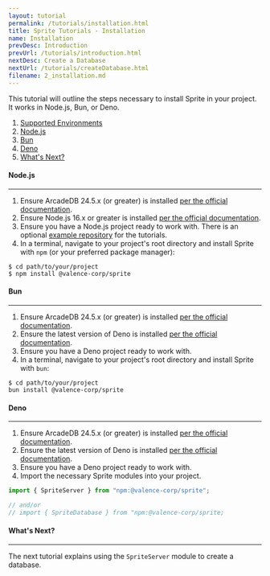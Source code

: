 ```yaml
---
layout: tutorial
permalink: /tutorials/installation.html
title: Sprite Tutorials - Installation
name: Installation
prevDesc: Introduction
prevUrl: /tutorials/introduction.html
nextDesc: Create a Database
nextUrl: /tutorials/createDatabase.html
filename: 2_installation.md
---
```


This tutorial will outline the steps necessary to install Sprite in your project. It works in Node.js, Bun, or Deno.

1. [Supported Environments](#supported-environments)
2. [Node.js](#nodejs)
3. [Bun](#bun)
3. [Deno](#deno)
4. [What's Next?](#whats-next)

#### Node.js
---

1. Ensure ArcadeDB 24.5.x (or greater) is installed [per the official documentation](https://www.arcadedb.com/docs/installation).
2. Ensure Node.js 16.x or greater is installed [per the official documentation](https://nodejs.org/en/download/).
3. Ensure you have a Node.js project ready to work with. There is an optional [example repository](https://github.com/valence-corp/sprite-tutorials) for the tutorials.
4. In a terminal, navigate to your project's root directory and install Sprite with `npm` (or your preferred package manager):

```
$ cd path/to/your/project
$ npm install @valence-corp/sprite
```

#### Bun
---

1. Ensure ArcadeDB 24.5.x (or greater) is installed [per the official documentation](https://www.arcadedb.com/docs/installation).
2. Ensure the latest version of Deno is installed [per the official documentation](https://docs.deno.com/runtime/manual/getting_started/installation).
3. Ensure you have a Deno project ready to work with.
4. In a terminal, navigate to your project's root directory and install Sprite with `bun`:

```
$ cd path/to/your/project
bun install @valence-corp/sprite
```

#### Deno
---

1. Ensure ArcadeDB 24.5.x (or greater) is installed [per the official documentation](https://www.arcadedb.com/docs/installation).
2. Ensure the latest version of Deno is installed [per the official documentation](https://docs.deno.com/runtime/manual/getting_started/installation).
3. Ensure you have a Deno project ready to work with.
4. Import the necessary Sprite modules into your project.

```ts
import { SpriteServer } from "npm:@valence-corp/sprite";

// and/or
// import { SpriteDatabase } from "npm:@valence-corp/sprite;
```

#### What's Next?
---

The next tutorial explains using the `SpriteServer` module to create a database.